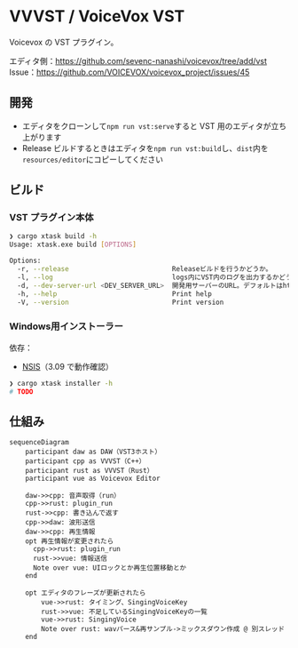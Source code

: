 # VVVST / VoiceVox VST

Voicevox の VST プラグイン。

エディタ側：<https://github.com/sevenc-nanashi/voicevox/tree/add/vst>  
Issue：<https://github.com/VOICEVOX/voicevox_project/issues/45>

## 開発

- エディタをクローンして`npm run vst:serve`すると VST 用のエディタが立ち上がります
- Release ビルドするときはエディタを`npm run vst:build`し、`dist`内を`resources/editor`にコピーしてください

## ビルド

### VST プラグイン本体

```bash
❯ cargo xtask build -h
Usage: xtask.exe build [OPTIONS]

Options:
  -r, --release                          Releaseビルドを行うかどうか。
  -l, --log                              logs内にVST内のログを出力するかどうか。
  -d, --dev-server-url <DEV_SERVER_URL>  開発用サーバーのURL。デフォルトはhttp://localhost:5173。
  -h, --help                             Print help
  -V, --version                          Print version
```

### Windows用インストーラー

依存：
- [NSIS](https://nsis.sourceforge.io/Main_Page)（3.09 で動作確認）

```bash
❯ cargo xtask installer -h
# TODO
```

## 仕組み

```mermaid
sequenceDiagram
    participant daw as DAW（VST3ホスト）
    participant cpp as VVVST（C++）
    participant rust as VVVST（Rust）
    participant vue as Voicevox Editor

    daw->>cpp: 音声取得（run）
    cpp->>rust: plugin_run
    rust->>cpp: 書き込んで返す
    cpp->>daw: 波形送信
    daw->>cpp: 再生情報
    opt 再生情報が変更されたら
      cpp->>rust: plugin_run
      rust->>vue: 情報送信
      Note over vue: UIロックとか再生位置移動とか
    end

    opt エディタのフレーズが更新されたら
        vue->>rust: タイミング、SingingVoiceKey
        rust->>vue: 不足しているSingingVoiceKeyの一覧
        vue->>rust: SingingVoice
        Note over rust: wavパース&再サンプル->ミックスダウン作成 @ 別スレッド
    end
